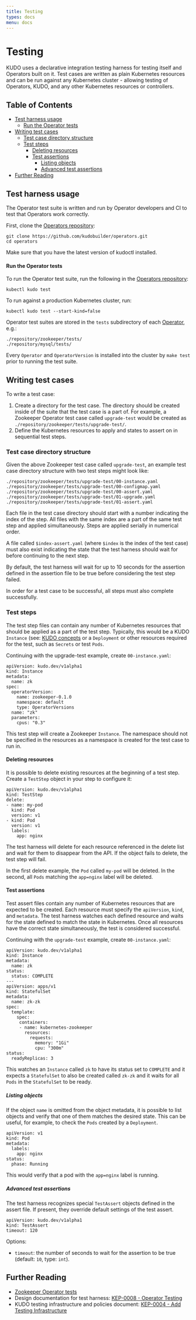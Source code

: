 ```yaml
---
title: Testing
types: docs
menu: docs
---
```


# Testing

KUDO uses a declarative integration testing harness for testing itself and Operators built on it. Test cases are written as plain Kubernetes resources and can be run against any Kubernetes cluster - allowing testing of Operators, KUDO, and any other Kubernetes resources or controllers.

## Table of Contents

* [Test harness usage](#test-harness-usage)
   * [Run the Operator tests](#run-the-operator-tests)
* [Writing test cases](#writing-test-cases)
   * [Test case directory structure](#test-case-directory-structure)
   * [Test steps](#test-steps)
     * [Deleting resources](#deleting-resources)
     * [Test assertions](#test-assertions)
       * [Listing objects](#listing-objects)
       * [Advanced test assertions](#advanced-test-assertions)
* [Further Reading](#further-reading)

## Test harness usage

The Operator test suite is written and run by Operator developers and CI to test that Operators work correctly.

First, clone the [Operators repository](https://github.com/kudobuilder/operators):

```
git clone https://github.com/kudobuilder/operators.git
cd operators
```

Make sure that you have the latest version of kudoctl installed.

#### Run the Operator tests

To run the Operator test suite, run the following in the [Operators repository](https://github.com/kudobuilder/operators):

```
kubectl kudo test
```

To run against a production Kubernetes cluster, run:

```
kubectl kudo test --start-kind=false
```

Operator test suites are stored in the `tests` subdirectory of each [Operator](https://github.com/kudobuilder/operators/tree/master/repository), e.g.:

```
./repository/zookeeper/tests/
./repository/mysql/tests/
```

Every `Operator` and `OperatorVersion` is installed into the cluster by `make test` prior to running the test suite.

## Writing test cases

To write a test case:

1. Create a directory for the test case. The directory should be created inside of the suite that the test case is a part of. For example, a Zookeeper Operator test case called `upgrade-test` would be created as `./repository/zookeeper/tests/upgrade-test/`.
2. Define the Kubernetes resources to apply and states to assert on in sequential test steps.

### Test case directory structure

Given the above Zookeeper test case called `upgrade-test`, an example test case directory structure with two test steps might look like:

```
./repository/zookeeper/tests/upgrade-test/00-instance.yaml
./repository/zookeeper/tests/upgrade-test/00-configmap.yaml
./repository/zookeeper/tests/upgrade-test/00-assert.yaml
./repository/zookeeper/tests/upgrade-test/01-upgrade.yaml
./repository/zookeeper/tests/upgrade-test/01-assert.yaml
```

Each file in the test case directory should start with a number indicating the index of the step. All files with the same index are a part of the same test step and applied simultaneously. Steps are applied serially in numerical order.

A file called `$index-assert.yaml` (where `$index` is the index of the test case) must also exist indicating the state that the test harness should wait for before continuing to the next step.

By default, the test harness will wait for up to 10 seconds for the assertion defined in the assertion file to be true before considering the test step failed.

In order for a test case to be successful, all steps must also complete successfully.

### Test steps

The test step files can contain any number of Kubernetes resources that should be applied as a part of the test step. Typically, this would be a KUDO `Instance` (see: [KUDO concepts](https://kudo.dev/docs/concepts/) or a `Deployment` or other resources required for the test, such as `Secrets` or test `Pods`.

Continuing with the upgrade-test example, create `00-instance.yaml`:

```
apiVersion: kudo.dev/v1alpha1
kind: Instance
metadata:
  name: zk
spec:
  operatorVersion:
    name: zookeeper-0.1.0
    namespace: default
    type: OperatorVersions
  name: "zk"
  parameters:
    cpus: "0.3"
```

This test step will create a Zookeeper `Instance`. The namespace should not be specified in the resources as a namespace is created for the test case to run in.

#### Deleting resources

It is possible to delete existing resources at the beginning of a test step. Create a `TestStep` object in your step to configure it:

```
apiVersion: kudo.dev/v1alpha1
kind: TestStep
delete:
- name: my-pod
  kind: Pod
  version: v1
- kind: Pod
  version: v1
  labels:
    app: nginx
```

The test harness will delete for each resource referenced in the delete list and wait for them to disappear from the API. If the object fails to delete, the test step will fail.

In the first delete example, the `Pod` called `my-pod` will be deleted. In the second, all `Pods` matching the `app=nginx` label will be deleted.

#### Test assertions

Test assert files contain any number of Kubernetes resources that are expected to be created. Each resource must specify the `apiVersion`, `kind`, and `metadata`. The test harness watches each defined resource and waits for the state defined to match the state in Kubernetes. Once all resources have the correct state simultaneously, the test is considered successful.

Continuing with the `upgrade-test` example, create `00-instance.yaml`:

```
apiVersion: kudo.dev/v1alpha1
kind: Instance
metadata:
  name: zk
status:
  status: COMPLETE
---
apiVersion: apps/v1
kind: StatefulSet
metadata:
  name: zk-zk
spec:
  template:
    spec:
     containers:
     - name: kubernetes-zookeeper
       resources:
         requests:
           memory: "1Gi"
           cpu: "300m"
status:
  readyReplicas: 3
```

This watches an `Instance` called `zk` to have its status set to `COMPLETE` and it expects a `StatefulSet` to also be created called `zk-zk` and it waits for all `Pods` in the `StatefulSet` to be ready.

##### Listing objects

If the object `name` is omitted from the object metadata, it is possible to list objects and verify that one of them matches the desired state. This can be useful, for example, to check the `Pods` created by a `Deployment`.

```
apiVersion: v1
kind: Pod
metadata:
  labels:
    app: nginx
status:
  phase: Running
```

This would verify that a pod with the `app=nginx` label is running.

##### Advanced test assertions

The test harness recognizes special `TestAssert` objects defined in the assert file. If present, they override default settings of the test assert.

```
apiVersion: kudo.dev/v1alpha1
kind: TestAssert
timeout: 120
```

Options:

* `timeout`: the number of seconds to wait for the assertion to be true (default: `10`, type: `int`).

## Further Reading

* [Zookeeper Operator tests](https://github.com/kudobuilder/operators/tree/master/repository/zookeeper/tests)
* Design documentation for test harness: [KEP-0008 - Operator Testing](https://github.com/kudobuilder/kudo/blob/master/keps/0008-operator-testing.md)
* KUDO testing infrastructure and policies document: [KEP-0004 - Add Testing Infrastructure](https://github.com/kudobuilder/kudo/blob/master/keps/0004-add-testing-infrastructure.md)
